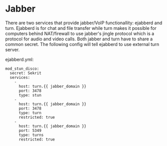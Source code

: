 # Jabber

There are two services that provide jabber/VoIP functionallity: ejabberd and
turn. Ejabberd is for chat and file transfer while turn makes it possible for 
computers behind NAT/firewall to use jabber's jingle protocol which is a 
protocol for audio and video calls. Both jabber and turn have to share a common 
secret. The following config will tell ejabberd to use external turn server.

ejabberd.yml:
```
mod_stun_disco:
  secret: Sekrit
  services:
    -
      host: turn.{{ jabber_domain }}
      port: 3478
      type: stun
    -
      host: turn.{{ jabber_domain }}
      port: 3478
      type: turn
      restricted: true
    -
      host: turn.{{ jabber_domain }}
      port: 5349
      type: turns
      restricted: true
```

